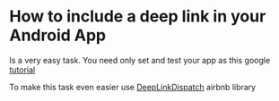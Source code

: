 # How to include a deep link in your Android App

Is a very easy task. You need only set and test your app as this google
[tutorial](https://developers.google.com/app-indexing/android/app)

To make this task even easier use [DeepLinkDispatch](https://github.com/airbnb/DeepLinkDispatch)
airbnb library
